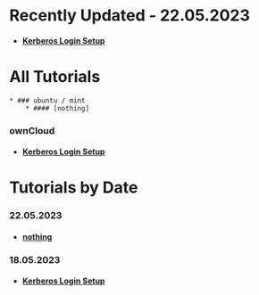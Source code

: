 # Recently Updated - 22.05.2023
  * #### [Kerberos Login Setup]

#

# All Tutorials

    * ### ubuntu / mint
        * #### [nothing]

### ownCloud
* #### [Kerberos Login Setup]

# 
# Tutorials by Date

  ### 22.05.2023
  * #### [nothing]

  ### 18.05.2023
  * #### [Kerberos Login Setup]



[nothing]: https://github.com/GeraldLeikam/tutorials/blob/master/
[build active directory server on hetzner]: https://github.com/GeraldLeikam/tutorials/blob/master/guides/windows_server_2022/build_active_directory_on_hetzner.md
[Kerberos Login Setup]: https://github.com/GeraldLeikam/tutorials/blob/master/guides/ownCloud/kerberos/login_setup.md
